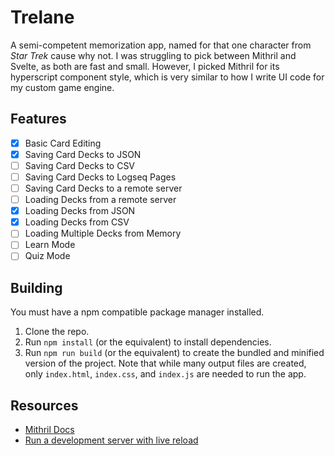 # Trelane
A semi-competent memorization app, named for that one character from _Star Trek_ cause why not.
I was struggling to pick between Mithril and Svelte, as both are fast and small.
However, I picked Mithril for its hyperscript component style, which is very similar to how I write UI code for my custom game engine.

## Features
- [X] Basic Card Editing
- [X] Saving Card Decks to JSON
- [ ] Saving Card Decks to CSV
- [ ] Saving Card Decks to Logseq Pages
- [ ] Saving Card Decks to a remote server
- [ ] Loading Decks from a remote server
- [x] Loading Decks from JSON
- [x] Loading Decks from CSV
- [ ] Loading Multiple Decks from Memory
- [ ] Learn Mode
- [ ] Quiz Mode

## Building
You must have a npm compatible package manager installed.
1. Clone the repo.
2. Run `npm install` (or the equivalent) to install dependencies.
3. Run `npm run build` (or the equivalent) to create the bundled and minified version of the project. Note that while many output files are created, only `index.html`, `index.css`, and `index.js` are needed to run the app.

## Resources
- [Mithril Docs](https://mithril.js.org/)
- [Run a development server with live reload](https://til.jakelazaroff.com/esbuild/run-a-development-server-with-live-reload/)